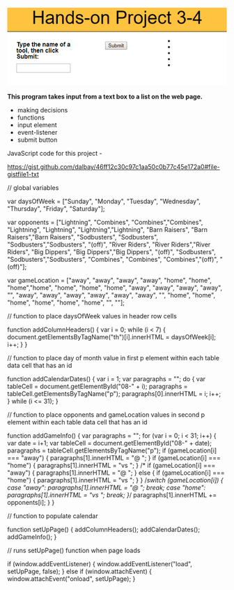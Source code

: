 
![project3-4 image](../project3-4/images/project3-4.png)

**This program takes input from a text box to a list on the web page.** 
* making decisions
* functions
* input element
* event-listener
* submit button

JavaScript code for this project - 

https://gist.github.com/dalbay/46ff12c30c97c1aa50c0b77c45e172a0#file-gistfile1-txt

// global variables

var daysOfWeek = ["Sunday", "Monday", "Tuesday", "Wednesday", "Thursday", "Friday", "Saturday"];

var opponents = ["Lightning", "Combines", "Combines","Combines", "Lightning", "Lightning", "Lightning","Lightning", "Barn Raisers", "Barn Raisers","Barn Raisers", "Sodbusters", "Sodbusters", "Sodbusters","Sodbusters", "(off)", "River Riders", "River Riders","River Riders", "Big Dippers", "Big Dippers","Big Dippers", "(off)", "Sodbusters", "Sodbusters","Sodbusters", "Combines", "Combines", "Combines","(off)", "(off)"];

var gameLocation = 
   ["away", "away", "away", "away", "home", "home", "home","home", "home", "home", "home", "away", "away", "away", "away", "", "away", "away", "away", "away", "away", "away", "", "home", "home", "home", "home", "home", "home", "", ""];

// function to place daysOfWeek values in header row cells

function addColumnHeaders() {
   var i = 0;
   while (i < 7) {
      document.getElementsByTagName("th")[i].innerHTML = daysOfWeek[i];
      i++;
   }
}

// function to place day of month value in first p element within each table data cell that has an id 

function addCalendarDates() {
   var i = 1;
   var paragraphs = "";
   do {
      var tableCell = document.getElementById("08-" + i);
      paragraphs = tableCell.getElementsByTagName("p");
      paragraphs[0].innerHTML = i;
      i++;      
   } while (i <= 31);
}

// function to place opponents and gameLocation values in second p element within each table data cell that has an id

function addGameInfo() {
   var paragraphs = "";
   for (var i = 0; i < 31; i++) {
      var date = i+1;
      var tableCell = document.getElementById("08-" + date);
      paragraphs = tableCell.getElementsByTagName("p");
      if (gameLocation[i] === "away") {
         paragraphs[1].innerHTML = "@ ";
      } 
      if (gameLocation[i] === "home") {
         paragraphs[1].innerHTML = "vs ";
      }
/*      if (gameLocation[i] === "away") {
         paragraphs[1].innerHTML = "@ ";
      } 
      else {
         if (gameLocation[i] === "home") {
            paragraphs[1].innerHTML = "vs ";
         }
      } 
      /*switch (gameLocation[i]) {
         case "away":
            paragraphs[1].innerHTML = "@ ";
            break;
         case "home":
            paragraphs[1].innerHTML = "vs ";
            break;
      }*/
      paragraphs[1].innerHTML += opponents[i];
   }
}

// function to populate calendar 

function setUpPage() {
   addColumnHeaders();
   addCalendarDates();
   addGameInfo();
}

// runs setUpPage() function when page loads

if (window.addEventListener) {
   window.addEventListener("load", setUpPage, false);
} else if (window.attachEvent) {
   window.attachEvent("onload", setUpPage);
}
